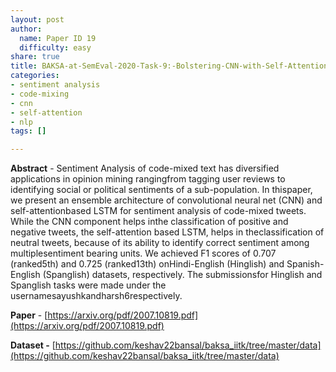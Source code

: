 ```yaml
---
layout: post
author:
  name: Paper ID 19
  difficulty: easy
share: true
title: BAKSA-at-SemEval-2020-Task-9:-Bolstering-CNN-with-Self-Attention-forSentiment-Analysis-of-Code-Mixed-Text
categories:
- sentiment analysis
- code-mixing
- cnn
- self-attention
- nlp
tags: []

---
```

**Abstract** - Sentiment Analysis of code-mixed text has diversified applications in opinion mining rangingfrom tagging user reviews to identifying social or political sentiments of a sub-population. In thispaper, we present an ensemble architecture of convolutional neural net (CNN) and self-attentionbased LSTM for sentiment analysis of code-mixed tweets. While the CNN component helps inthe classification of positive and negative tweets, the self-attention based LSTM, helps in theclassification of neutral tweets, because of its ability to identify correct sentiment among multiplesentiment bearing units. We achieved F1 scores of 0.707 (ranked5th) and 0.725 (ranked13th) onHindi-English (Hinglish) and Spanish-English (Spanglish) datasets, respectively. The submissionsfor Hinglish and Spanglish tasks were made under the usernamesayushkandharsh6respectively.

**Paper** - [https://arxiv.org/pdf/2007.10819.pdf](https://arxiv.org/pdf/2007.10819.pdf)

**Dataset -** [https://github.com/keshav22bansal/baksa_iitk/tree/master/data](https://github.com/keshav22bansal/baksa_iitk/tree/master/data)
    